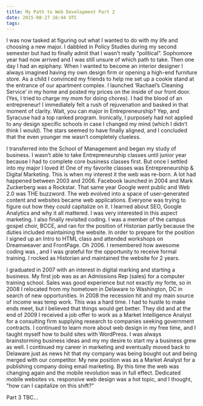 ```yaml
---
title: My Path to Web Development Part 2
date: 2015-08-27 16:44 UTC
tags:
---
```


I was now tasked at figuring out what I wanted to do with my life and choosing a new major. 
I dabbled in Policy Studies during my second semester but had to finally admit that I wasn’t really “political”. Sophomore year had now arrived and I was still unsure of which path to take. Then one day I had an epiphany. When I wanted to become an interior designer I always imagined having my own design firm or opening a high-end furniture store. As a child I convinced my friends to help me set up a cookie stand at the entrance of our apartment complex. I launched ‘Rachael’s Cleaning Service’ in my home and posted my prices on the inside of our front door. (Yes, I tried to charge my mom for doing chores). I had the blood of an entrepreneur! I immediately felt a rush of rejuvenation and basked in that moment of clarity. Wait, you can major in Entrepreneurship? Yep, and Syracuse had a top ranked program. Ironically, I purposely had not applied to any design specific schools in case I changed my mind (which I didn’t think I would). The stars seemed to have finally aligned, and I concluded that the even younger me wasn’t completely clueless. 

I transferred into the School of Management and began my study of business. I wasn’t able to take Entrepreneurship classes until junior year because I had to complete core business classes first. But once I settled into my major I loved it! One of my favorite classes was Entrepreneurship & Digital Marketing. This is when my interest it the web was re-born.  A lot had happened between 2003 and 2006. Facebook launched in 2004 and Mark Zuckerberg was a Rockstar. That same year Google went public and Web 2.0 was THE buzzword. The web evolved into a space of user-generated content and websites became web applications. Everyone was trying to figure out how they could capitalize on it. I learned about SEO, Google Analytics and why it all mattered. I was very interested in this aspect marketing. I also finally revisited coding. I was a member of the campus gospel choir, BCCE, and ran for the position of Historian partly because the duties included maintaining the website. In order to prepare for the position I signed up an Intro to HTML class and attended workshops on Dreamweaver and FrontPage. Oh 2006. I remembered how awesome coding was , and I was grateful for the opportunity to receive formal training. I rocked as Historian and maintained the website for 2 years. 

I graduated in 2007 with an interest in digital marking and starting a business. My first job was as an Admissions Rep (sales) for a computer training school. Sales was good experience but not exactly my forte, so in 2008 I relocated from my hometown in Delaware to Washington, DC in search of new opportunities. In 2008 the recession hit and my main source of income was temp work. This was a hard time. I had to hustle to make ends meet, but I believed that things would get better. They did and at the end of 2009 I received a job offer to work as a Market Intelligence Analyst for a consulting firm supplying research to companies seeking government contracts. I continued to learn more about web design in my free time, and I taught myself how to build sites with WordPress. I was always brainstorming business ideas and my my desire to start my a business grew as well. I continued my career in marketing and eventually moved back to Delaware just as news hit that my company was being bought out and being merged with our competitor. My new position was as a Market Analyst for a publishing company doing email marketing. By this time the web was changing again and the mobile revolution was in full effect. Dedicated mobile websites vs. responsive web design was a hot topic, and I thought, "how can I capitalize on this shift?"

Part 3 TBC...